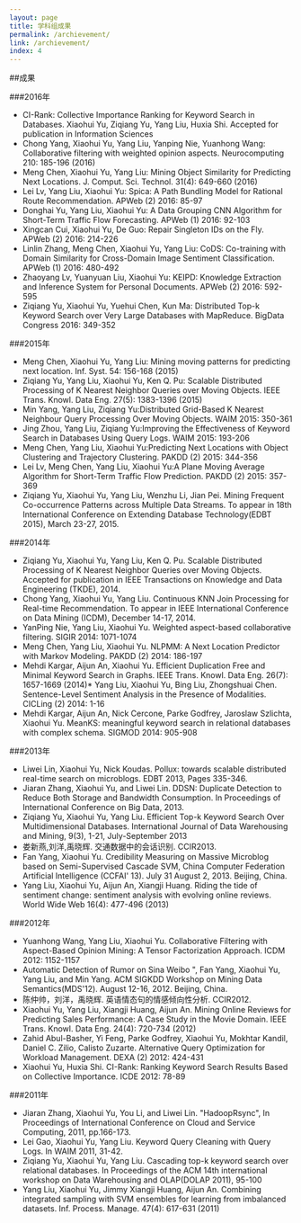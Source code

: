 ```yaml
---
layout: page
title: 学科组成果
permalink: /archievement/
link: /archievement/
index: 4
---
```


##成果

###2016年

* CI-Rank: Collective Importance Ranking for Keyword Search in Databases. Xiaohui Yu, Ziqiang Yu, Yang Liu, Huxia Shi. Accepted for publication in Information Sciences
* Chong Yang, Xiaohui Yu, Yang Liu, Yanping Nie, Yuanhong Wang: Collaborative filtering with weighted opinion aspects. Neurocomputing 210: 185-196 (2016)
* Meng Chen, Xiaohui Yu, Yang Liu: Mining Object Similarity for Predicting Next Locations. J. Comput. Sci. Technol. 31(4): 649-660 (2016)
* Lei Lv, Yang Liu, Xiaohui Yu: Spica: A Path Bundling Model for Rational Route Recommendation. APWeb (2) 2016: 85-97
* Donghai Yu, Yang Liu, Xiaohui Yu: A Data Grouping CNN Algorithm for Short-Term Traffic Flow Forecasting. APWeb (1) 2016: 92-103
* Xingcan Cui, Xiaohui Yu, De Guo: Repair Singleton IDs on the Fly. APWeb (2) 2016: 214-226
* Linlin Zhang, Meng Chen, Xiaohui Yu, Yang Liu: CoDS: Co-training with Domain Similarity for Cross-Domain Image Sentiment Classification. APWeb (1) 2016: 480-492
* Zhaoyang Lv, Yuanyuan Liu, Xiaohui Yu: KEIPD: Knowledge Extraction and Inference System for Personal Documents. APWeb (2) 2016: 592-595
* Ziqiang Yu, Xiaohui Yu, Yuehui Chen, Kun Ma: Distributed Top-k Keyword Search over Very Large Databases with MapReduce. BigData Congress 2016: 349-352

###2015年

* Meng Chen, Xiaohui Yu, Yang Liu: Mining moving patterns for predicting next location. Inf. Syst. 54: 156-168 (2015)
* Ziqiang Yu, Yang Liu, Xiaohui Yu, Ken Q. Pu: Scalable Distributed Processing of K Nearest Neighbor Queries over Moving Objects. IEEE Trans. Knowl. Data Eng. 27(5): 1383-1396 (2015)
* Min Yang, Yang Liu, Ziqiang Yu:Distributed Grid-Based K Nearest Neighbour Query Processing Over Moving Objects. WAIM 2015: 350-361
* Jing Zhou, Yang Liu, Ziqiang Yu:Improving the Effectiveness of Keyword Search in Databases Using Query Logs. WAIM 2015: 193-206
* Meng Chen, Yang Liu, Xiaohui Yu:Predicting Next Locations with Object Clustering and Trajectory Clustering. PAKDD (2) 2015: 344-356
* Lei Lv, Meng Chen, Yang Liu, Xiaohui Yu:A Plane Moving Average Algorithm for Short-Term Traffic Flow Prediction. PAKDD (2) 2015: 357-369
* Ziqiang Yu, Xiaohui Yu, Yang Liu, Wenzhu Li, Jian Pei.  Mining Frequent Co-occurrence Patterns across Multiple Data Streams. To appear in 18th International Conference on Extending Database Technology(EDBT 2015), March 23-27, 2015.

###2014年

* Ziqiang Yu, Xiaohui Yu, Yang Liu, Ken Q. Pu. Scalable Distributed Processing of K Nearest Neighbor Queries over Moving Objects. Accepted for publication in IEEE Transactions on Knowledge and Data Engineering (TKDE), 2014.
* Chong Yang, Xiaohui Yu, Yang Liu. Continuous KNN Join Processing for Real-time Recommendation. To appear in IEEE International Conference on Data Mining (ICDM), December 14-17, 2014. 
* YanPing Nie, Yang Liu, Xiaohui Yu. Weighted aspect-based collaborative filtering. SIGIR 2014: 1071-1074
* Meng Chen, Yang Liu, Xiaohui Yu. NLPMM: A Next Location Predictor with Markov Modeling. PAKDD (2) 2014: 186-197
* Mehdi Kargar, Aijun An, Xiaohui Yu. Efficient Duplication Free and Minimal Keyword Search in Graphs. IEEE Trans. Knowl. Data Eng. 26(7): 1657-1669 (2014)* Yang Liu, Xiaohui Yu, Bing Liu, Zhongshuai Chen. Sentence-Level Sentiment Analysis in the Presence of Modalities. CICLing (2) 2014: 1-16
* Mehdi Kargar, Aijun An, Nick Cercone, Parke Godfrey, Jaroslaw Szlichta, Xiaohui Yu. MeanKS: meaningful keyword search in relational databases with complex schema. SIGMOD 2014: 905-908

###2013年

* Liwei Lin, Xiaohui Yu, Nick Koudas. Pollux: towards scalable distributed real-time search on microblogs. EDBT 2013, Pages 335-346.
* Jiaran Zhang, Xiaohui Yu, and Liwei Lin. DDSN: Duplicate Detection to Reduce Both Storage and Bandwidth Consumption. In Proceedings of International Conference on Big Data, 2013.
* Ziqiang Yu, Xiaohui Yu, Yang Liu. Efficient Top-k Keyword Search Over Multidimensional Databases. International Journal of Data Warehousing and Mining, 9(3), 1-21, July-September 2013
* 娄新燕,刘洋,禹晓辉. 交通数据中的会话识别. CCIR2013.
* Fan Yang, Xiaohui Yu. Credibility Measuring on Massive Microblog based on Semi-Supervised Cascade SVM, China Computer Federation Artificial Intelligence (CCFAI' 13). July 31 August 2, 2013. Beijing, China.
* Yang Liu, Xiaohui Yu, Aijun An, Xiangji Huang. Riding the tide of sentiment change: sentiment analysis with evolving online reviews. World Wide Web 16(4): 477-496 (2013)

###2012年

* Yuanhong Wang, Yang Liu, Xiaohui Yu. Collaborative Filtering with Aspect-Based Opinion Mining: A Tensor Factorization Approach. ICDM 2012: 1152-1157
* Automatic Detection of Rumor on Sina Weibo ", Fan Yang, Xiaohui Yu, Yang Liu, and Min Yang. ACM SIGKDD Workshop on Mining Data Semantics(MDS'12). August 12-16, 2012. Beijing, China.
* 陈仲帅，刘洋，禹晓辉. 英语情态句的情感倾向性分析. CCIR2012.
* Xiaohui Yu, Yang Liu, Xiangji Huang, Aijun An. Mining Online Reviews for Predicting Sales Performance: A Case Study in the Movie Domain. IEEE Trans. Knowl. Data Eng. 24(4): 720-734 (2012)
* Zahid Abul-Basher, Yi Feng, Parke Godfrey, Xiaohui Yu, Mokhtar Kandil, Daniel C. Zilio, Calisto Zuzarte. Alternative Query Optimization for Workload Management. DEXA (2) 2012: 424-431
* Xiaohui Yu, Huxia Shi. CI-Rank: Ranking Keyword Search Results Based on Collective Importance. ICDE 2012: 78-89

###2011年

* Jiaran Zhang, Xiaohui Yu, You Li, and Liwei Lin. "HadoopRsync", In Proceedings of International Conference on Cloud and Service Computing, 2011, pp.166-173.
* Lei Gao, Xiaohui Yu, Yang Liu.  Keyword Query Cleaning with Query Logs. In WAIM 2011, 31-42.
* Ziqiang Yu, Xiaohui Yu, Yang Liu. Cascading top-k keyword search over relational databases. In Proceedings of the ACM 14th international workshop on Data Warehousing and OLAP(DOLAP 2011), 95-100
* Yang Liu, Xiaohui Yu, Jimmy Xiangji Huang, Aijun An. Combining integrated sampling with SVM ensembles for learning from imbalanced datasets. Inf. Process. Manage. 47(4): 617-631 (2011)
